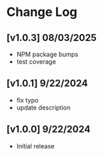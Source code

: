 # Change Log

## [v1.0.3] 08/03/2025

- NPM package bumps
- test coverage

## [v1.0.1] 9/22/2024

- fix typo
- update description

## [v1.0.0] 9/22/2024

- Initial release
